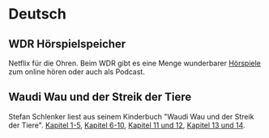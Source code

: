 # Deutsch

## WDR Hörspielspeicher

Netflix für die Ohren. Beim WDR gibt es eine Menge wunderbarer [Hörspiele](https://www1.wdr.de/mediathek/audio/hoerspiel-speicher/index.html) zum online hören oder auch als Podcast.

## Waudi Wau und der Streik der Tiere

Stefan Schlenker liest aus seinem Kinderbuch "Waudi Wau und der Streik der Tiere".
[Kapitel 1-5](https://youtu.be/8p0KEaEhjfQ), [Kapitel 6-10](https://youtu.be/ReChXgEWk7k), [Kapitel 11 und 12](https://youtu.be/HkidikYI7OY), [Kapitel 13 und 14](https://youtu.be/StvgYl0UOZQ).
